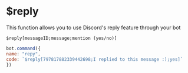 # $reply

This function allows you to use Discord's reply feature through your bot

```
$reply[messageID;message;mention (yes/no)]
```

```javascript
bot.command({
name: "repy",
code: `$reply[797817882339442698;I replied to this message :);yes]`
})
```
